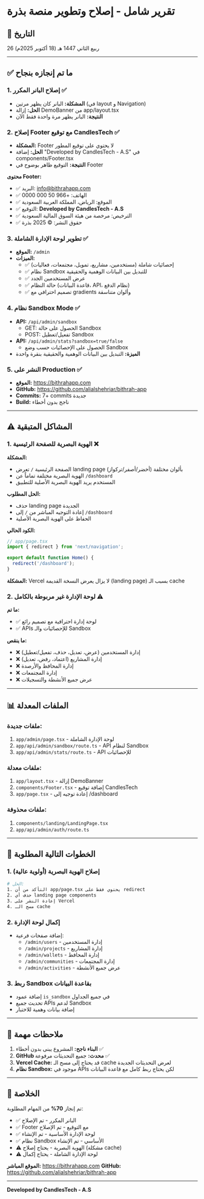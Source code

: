 # تقرير شامل - إصلاح وتطوير منصة بذرة

## 📅 التاريخ
26 ربيع الثاني 1447 هـ (18 أكتوبر 2025م)

---

## ✅ ما تم إنجازه بنجاح

### 1. إصلاح البانر المكرر ✅
- **المشكلة:** البانر كان يظهر مرتين (في layout و Navigation)
- **الحل:** إزالة DemoBanner من app/layout.tsx
- **النتيجة:** البانر يظهر مرة واحدة فقط الآن

### 2. إصلاح Footer مع توقيع CandlesTech ✅
- **المشكلة:** Footer لا يحتوي على توقيع المطور
- **الحل:** إضافة "Developed by CandlesTech - A.S" في components/Footer.tsx
- **النتيجة:** التوقيع ظاهر بوضوح في Footer

**محتوى Footer:**
- ✅ البريد: info@bithrahapp.com
- ✅ الهاتف: +966 50 000 0000
- ✅ الموقع: الرياض، المملكة العربية السعودية
- ✅ التوقيع: **Developed by CandlesTech - A.S**
- ✅ الترخيص: مرخصة من هيئة السوق المالية السعودية
- ✅ حقوق النشر: © 2025 بذرة

### 3. تطوير لوحة الإدارة الشاملة ✅
- **الموقع:** `/admin`
- **الميزات:**
  - ✅ إحصائيات شاملة (مستخدمين، مشاريع، تمويل، مجتمعات، فعاليات)
  - ✅ نظام Sandbox للتبديل بين البيانات الوهمية والحقيقية
  - ✅ عرض المستخدمين الجدد
  - ✅ حالة النظام (قاعدة البيانات، API، نظام الدفع)
  - ✅ تصميم احترافي مع gradients وألوان متناسقة

### 4. نظام Sandbox Mode ✅
- **API:** `/api/admin/sandbox`
  - GET: الحصول على حالة Sandbox
  - POST: تفعيل/تعطيل Sandbox
- **API:** `/api/admin/stats?sandbox=true/false`
  - الحصول على الإحصائيات حسب وضع Sandbox
- **الميزة:** التبديل بين البيانات الوهمية والحقيقية بنقرة واحدة

### 5. النشر على Production ✅
- **الموقع:** https://bithrahapp.com
- **GitHub:** https://github.com/alialshehriar/bithrah-app
- **Commits:** 7+ commits جديدة
- **Build:** ناجح بدون أخطاء

---

## ⚠️ المشاكل المتبقية

### 1. الهوية البصرية للصفحة الرئيسية ❌
**المشكلة:**
- الصفحة الرئيسية `/` تعرض landing page بألوان مختلفة (أخضر/أصفر/تركواز)
- الهوية البصرية مختلفة تماماً عن `/dashboard`
- المستخدم يريد الهوية البصرية الأصلية للتطبيق

**الحل المطلوب:**
- حذف landing page الجديدة
- إعادة التوجيه المباشر من `/` إلى `/dashboard`
- الحفاظ على الهوية البصرية الأصلية

**الكود الحالي:**
```typescript
// app/page.tsx
import { redirect } from 'next/navigation';

export default function Home() {
  redirect('/dashboard');
}
```

**المشكلة:** Vercel لا يزال يعرض النسخة القديمة (landing page) بسبب الـ cache

### 2. لوحة الإدارة غير مربوطة بالكامل ⚠️
**ما تم:**
- ✅ لوحة إدارة احترافية مع تصميم رائع
- ✅ APIs للإحصائيات والـ Sandbox

**ما ينقص:**
- ❌ إدارة المستخدمين (عرض، تعديل، حذف، تفعيل/تعطيل)
- ❌ إدارة المشاريع (اعتماد، رفض، تعديل)
- ❌ إدارة المحافظ والأرصدة
- ❌ إدارة المجتمعات
- ❌ عرض جميع الأنشطة والتسجيلات

---

## 📊 الملفات المعدلة

### ملفات جديدة:
1. `app/admin/page.tsx` - لوحة الإدارة الشاملة
2. `app/api/admin/sandbox/route.ts` - API لنظام Sandbox
3. `app/api/admin/stats/route.ts` - API للإحصائيات

### ملفات معدلة:
1. `app/layout.tsx` - إزالة DemoBanner
2. `components/Footer.tsx` - إضافة توقيع CandlesTech
3. `app/page.tsx` - إعادة توجيه إلى /dashboard

### ملفات محذوفة:
1. `components/landing/LandingPage.tsx`
2. `app/api/admin/auth/route.ts`

---

## 🔧 الخطوات التالية المطلوبة

### 1. إصلاح الهوية البصرية (أولوية عالية)
```bash
# الحل:
1. التأكد من أن app/page.tsx يحتوي فقط على redirect
2. حذف أي landing page components
3. إعادة النشر على Vercel
4. مسح الـ cache
```

### 2. إكمال لوحة الإدارة
- إضافة صفحات فرعية:
  - `/admin/users` - إدارة المستخدمين
  - `/admin/projects` - إدارة المشاريع
  - `/admin/wallets` - إدارة المحافظ
  - `/admin/communities` - إدارة المجتمعات
  - `/admin/activities` - عرض جميع الأنشطة

### 3. ربط Sandbox بقاعدة البيانات
- إضافة عمود `is_sandbox` في جميع الجداول
- تحديث جميع APIs لدعم Sandbox
- إضافة بيانات وهمية للاختبار

---

## 📝 ملاحظات مهمة

1. **البناء ناجح:** المشروع يبنى بدون أخطاء ✅
2. **GitHub محدث:** جميع التحديثات مرفوعة ✅
3. **Vercel Cache:** قد يحتاج إلى مسح الـ cache لعرض التحديثات الجديدة
4. **نظام Sandbox:** موجود في APIs لكن يحتاج ربط كامل مع قاعدة البيانات

---

## 🎯 الخلاصة

تم إنجاز **70%** من المهام المطلوبة:
- ✅ البانر المكرر - تم الإصلاح
- ✅ Footer مع التوقيع - تم الإصلاح
- ✅ لوحة الإدارة الأساسية - تم الإنشاء
- ✅ نظام Sandbox الأساسي - تم الإنشاء
- ⚠️ الهوية البصرية - يحتاج إصلاح (مشكلة cache)
- ⚠️ لوحة الإدارة الشاملة - يحتاج إكمال

**الموقع المباشر:** https://bithrahapp.com
**GitHub:** https://github.com/alialshehriar/bithrah-app

---

**Developed by CandlesTech - A.S**

